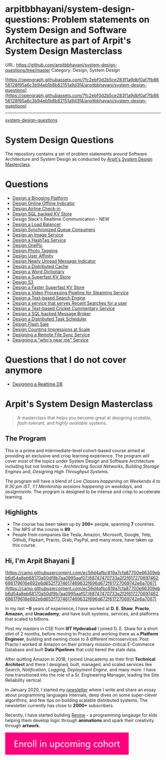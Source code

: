 # arpitbbhayani/system-design-questions: Problem statements on System Design and Software Architecture as part of Arpit's System Design Masterclass

URL: https://github.com/arpitbbhayani/system-design-questions/tree/master
Category: Design, System Design

[https://opengraph.githubassets.com/7fc2ebf0d2b5ce283f1a9dbf0af7fb8656128f95a6c3b94eb1b8b82151a9d3f4/arpitbbhayani/system-design-questions](https://opengraph.githubassets.com/7fc2ebf0d2b5ce283f1a9dbf0af7fb8656128f95a6c3b94eb1b8b82151a9d3f4/arpitbbhayani/system-design-questions)

---

[system-design-questions](arpitbbhayani%20system-design-questions%20Problem%20stat%20f4be609ac7434923a228de05c841e898/system-design-questions)

# System Design Questions

The repository contains a set of problem statements around Software Architecture and System Design as conducted by [Arpit's System Design Masterclass](https://arpitbhayani.me/masterclass).

# Questions

- [Design a Blogging Platform](https://github.com/arpitbbhayani/system-design-questions/blob/master/blogging-platform.md)
- [Design Online Offline Indicator](https://github.com/arpitbbhayani/system-design-questions/blob/master/online-offline-indicator.md)
- [Design Airline Check-in](https://github.com/arpitbbhayani/system-design-questions/blob/master/airline-checkin.md)
- [Design SQL backed KV Store](https://github.com/arpitbbhayani/system-design-questions/blob/master/sql-kv.md)
- Design Slack's Realtime Communication - NEW
- [Design a Load Balancer](https://github.com/arpitbbhayani/system-design-questions/blob/master/load-balancer.md)
- [Design Synchronized Queue Consumers](https://github.com/arpitbbhayani/system-design-questions/blob/master/queue-consumers.md)
- [Design an Image Service](https://github.com/arpitbbhayani/system-design-questions/blob/master/image-service.md)
- [Design a HashTag Service](https://github.com/arpitbbhayani/system-design-questions/blob/master/hashtag-service.md)
- [Design OnePic](https://github.com/arpitbbhayani/system-design-questions/blob/master/onepic.md)
- [Design Photo Tagging](https://github.com/arpitbbhayani/system-design-questions/blob/master/tagging-photos-with-people.md)
- [Design User Affinity](https://github.com/arpitbbhayani/system-design-questions/blob/master/user-affinity.md)
- [Design Newly Unread Message Indicator](https://github.com/arpitbbhayani/system-design-questions/blob/master/newly-unread-indicator.md)
- [Design a Distributed Cache](https://github.com/arpitbbhayani/system-design-questions/blob/master/distributed-cache.md)
- [Design a Word Dictionary](https://github.com/arpitbbhayani/system-design-questions/blob/master/word-dictionary.md)
- [Design a Superfast KV Store](https://github.com/arpitbbhayani/system-design-questions/blob/master/superfast-kv.md)
- [Design S3](https://github.com/arpitbbhayani/system-design-questions/blob/master/s3.md)
- [Design a Faster Superfast KV Store](https://github.com/arpitbbhayani/system-design-questions/blob/master/faster-superfast-kv.md)
- [Design a Video Processing Pipeline for Steaming Service](https://github.com/arpitbbhayani/system-design-questions/blob/master/video-pipeline.md)
- [Design a Text-based Search Engine](https://github.com/arpitbbhayani/system-design-questions/blob/master/text-search-engine.md)
- [Design a service that serves Recent Searches for a user](https://github.com/arpitbbhayani/system-design-questions/blob/master/recent-searches.md)
- [Design a Text-based Cricket Commentary Service](https://github.com/arpitbbhayani/system-design-questions/blob/master/live-commentary.md)
- [Design a SQL backed Message Broker](https://github.com/arpitbbhayani/system-design-questions/blob/master/sql-broker.md)
- [Design a Distributed Task Scheduler](https://github.com/arpitbbhayani/system-design-questions/blob/master/task-scheduler.md)
- [Design Flash Sale](https://github.com/arpitbbhayani/system-design-questions/blob/master/flash-sale.md)
- [Design Counting Impressions at Scale](https://github.com/arpitbbhayani/system-design-questions/blob/master/counting-impressions.md)
- [Designing a Remote File Sync Service](https://github.com/arpitbbhayani/system-design-questions/blob/master/file-sync.md)
- [Designing a "who's near me" Service](https://github.com/arpitbbhayani/system-design-questions/blob/master/near-me.md)

# Questions that I do not cover anymore

- [Designing a Realtime DB](https://github.com/arpitbbhayani/system-design-questions/blob/master/realtime-db.md)

# Arpit's System Design Masterclass

> 
> 
> 
> A masterclass that helps you become great at designing *scalable*, *fault-tolerant*, and *highly available* systems.
> 

## The Program

This is a prime and intermediate-level cohort-based course aimed at providing an exclusive and crisp learning experience. The program will cover most of the topics under System Design and Software Architecture including but not limited to - *Architecting Social Networks*, *Building Storage Engines* and, *Designing High Throughput Systems*.

The program will have a blend of *Live Classes happening on Weekends 4 to 6:30 pm IST*, *1:1 Mentorship sessions happening on weekdays*, and *assignments*. The program is designed to be intense and crisp to accelerate learning.

## Highlights

- The course has been taken up by **200+** people, spanning **7** countries.
- The NPS of the course is **89**.
- People from companies like Tesla, Amazon, Microsoft, Google, Yelp, Github, Flipkart, Practo, Grab, PayPal, and many more, have taken up this course.

## Hi, I'm Arpit Bhayani 👋

[https://camo.githubusercontent.com/ec56d4afbc819a7cfa87700e66309ebb6d54a8eb68170a50df9b7aa0995aaf07/68747470733a2f2f617270697462686179616e692e6d652f7374617469632f696d672f61727069742e6a7067](https://camo.githubusercontent.com/ec56d4afbc819a7cfa87700e66309ebb6d54a8eb68170a50df9b7aa0995aaf07/68747470733a2f2f617270697462686179616e692e6d652f7374617469632f696d672f61727069742e6a7067)

In my last **~9** years of experience, I have worked at **D. E. Shaw**, **Practo**, **Amazon**, and **Unacademy**; and have built systems, services, and platforms that scaled to billions.

Post my masters in CSE from **IIIT Hyderabad** I joined D. E. Shaw for a short stint of 2 months, before moving to Practo and working there as a **Platform Engineer**, building and owning close to 8 different microservices. Post Practo I worked at Amazon on their primary mission-critical E-Commerce Database and built **Data Pipelines** that cold tiered the stale data.

After quitting Amazon in 2018, I joined Unacademy as their first **Technical Architect** and there I designed, built, managed, and scaled services like *Search*, *Notification*, *Logging*, *Deployment Engine*, and many more. I have now transitioned into the role of a Sr. Engineering Manager, leading the Site Reliability vertical.

In January 2020, I started my [newsletter](https://arpitbhayani.me/newsletter) where I write and share an essay about programming languages internals, deep dives on some super-clever algorithms, and few tips on building scalable distributed systems. The newsletter currently has close to **2000+** subscribers.

Recently, I have started building [Revine](https://revine.arpitbhayani.me/) - a programming langauge for kids helping them develop logic through **animations** and spark their creativity through **artwork**.

![arpitbbhayani%20system-design-questions%20Problem%20stat%20f4be609ac7434923a228de05c841e898/137859181-d4499cf4-ce65-4466-8b88-a078ece0f081.png](arpitbbhayani%20system-design-questions%20Problem%20stat%20f4be609ac7434923a228de05c841e898/137859181-d4499cf4-ce65-4466-8b88-a078ece0f081.png)